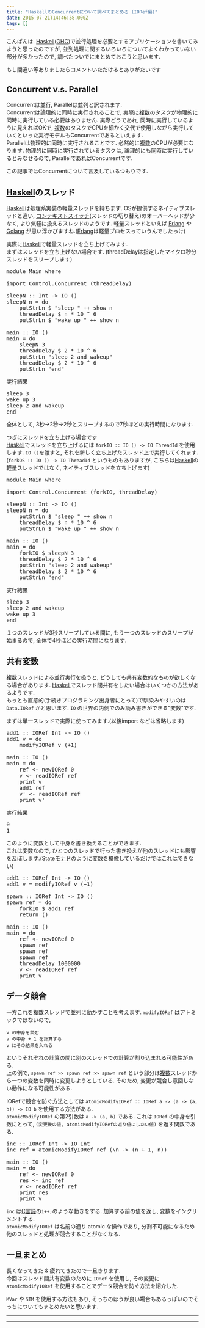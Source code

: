 ```yaml
---
title: "HaskellのConcurrentについて調べてまとめる (IORef編)"
date: 2015-07-21T14:46:58.000Z
tags: []
---
```

<p>こんばんは. <a class="keyword" href="http://d.hatena.ne.jp/keyword/Haskell">Haskell</a>(<a class="keyword" href="http://d.hatena.ne.jp/keyword/GHC">GHC</a>)で並行処理を必要とするアプリケーションを書いてみようと思ったのですが, 並列処理に関するいろいろについてよくわかっていない部分が多かったので, 調べたついでにまとめておこうと思います.</p>

<p>もし間違い等ありましたらコメントいただけるとありがたいです</p>

<h2>Concurrent v.s. Parallel</h2>

<p>Concurrentは並行, Parallelは並列と訳されます.<br/>
Concurrentは論理的に同時に実行されることで, 実際に<a class="keyword" href="http://d.hatena.ne.jp/keyword/%CA%A3%BF%F4">複数</a>のタスクが物理的に同時に実行している必要はありません. 実際どうであれ, 同時に実行しているように見えればOKで, <a class="keyword" href="http://d.hatena.ne.jp/keyword/%CA%A3%BF%F4">複数</a>のタスクでCPUを細かく交代で使用しながら実行していくといった実行モデルもConcurrentであるといえます.<br/>
Parallelは物理的に同時に実行されることです. 必然的に<a class="keyword" href="http://d.hatena.ne.jp/keyword/%CA%A3%BF%F4">複数</a>のCPUが必要になります. 物理的に同時に実行されているタスクは, 論理的にも同時に実行しているとみなせるので, ParallelであればConcurrentです.</p>

<p>この記事ではConcurrentについて言及しているつもりです.</p>

<h2><a class="keyword" href="http://d.hatena.ne.jp/keyword/Haskell">Haskell</a>のスレッド</h2>

<p><a class="keyword" href="http://d.hatena.ne.jp/keyword/Haskell">Haskell</a>は処理系実装の軽量スレッドを持ちます. OSが提供するネイティブスレッドと違い, <a class="keyword" href="http://d.hatena.ne.jp/keyword/%A5%B3%A5%F3%A5%C6%A5%AD%A5%B9%A5%C8%A5%B9%A5%A4%A5%C3%A5%C1">コンテキストスイッチ</a>(スレッドの切り替え)のオーバーヘッドが少なく, より気軽に扱えるスレッドのようです. 軽量スレッドといえば <a class="keyword" href="http://d.hatena.ne.jp/keyword/Erlang">Erlang</a> や <a class="keyword" href="http://d.hatena.ne.jp/keyword/Golang">Golang</a> が思い浮かびますね.(<a class="keyword" href="http://d.hatena.ne.jp/keyword/Erlang">Erlang</a>は軽量プロセスっていうんでしたっけ)</p>

<p>実際に<a class="keyword" href="http://d.hatena.ne.jp/keyword/Haskell">Haskell</a>で軽量スレッドを立ち上げてみます.  <br/>
まずはスレッドを立ち上げない場合です. (threadDelayは指定したマイクロ秒分スレッドをスリープします)</p>

<pre class="code" data-lang="" data-unlink>module Main where

import Control.Concurrent (threadDelay)

sleepN :: Int -&gt; IO ()
sleepN n = do
    putStrLn $ &#34;sleep &#34; ++ show n
    threadDelay $ n * 10 ^ 6
    putStrLn $ &#34;wake up &#34; ++ show n

main :: IO ()
main = do
    sleepN 3
    threadDelay $ 2 * 10 ^ 6
    putStrLn &#34;sleep 2 and wakeup&#34;
    threadDelay $ 2 * 10 ^ 6
    putStrLn &#34;end&#34;</pre>


<p>実行結果</p>

<pre class="code" data-lang="" data-unlink>sleep 3
wake up 3
sleep 2 and wakeup
end</pre>


<p>全体として, 3秒->2秒->2秒とスリープするので7秒ほどの実行時間になります.</p>

<p>つぎにスレッドを立ち上げる場合です<br/>
<a class="keyword" href="http://d.hatena.ne.jp/keyword/Haskell">Haskell</a>でスレッドを立ち上げるには <code>forkIO :: IO () -&gt; IO ThreadId</code> を使用します. <code>IO ()</code>を渡すと, それを新しく立ち上げたスレッド上で実行してくれます.<br/>
(<code>forkOS :: IO () -&gt; IO ThreadId</code> というものもありますが, こちらは<a class="keyword" href="http://d.hatena.ne.jp/keyword/Haskell">Haskell</a>の軽量スレッドではなく, ネイティブスレッドを立ち上げます)</p>

<pre class="code" data-lang="" data-unlink>module Main where

import Control.Concurrent (forkIO, threadDelay)

sleepN :: Int -&gt; IO ()
sleepN n = do
    putStrLn $ &#34;sleep &#34; ++ show n
    threadDelay $ n * 10 ^ 6
    putStrLn $ &#34;wake up &#34; ++ show n

main :: IO ()
main = do
    forkIO $ sleepN 3
    threadDelay $ 2 * 10 ^ 6
    putStrLn &#34;sleep 2 and wakeup&#34;
    threadDelay $ 2 * 10 ^ 6
    putStrLn &#34;end&#34;</pre>


<p>実行結果</p>

<pre class="code" data-lang="" data-unlink>sleep 3
sleep 2 and wakeup
wake up 3
end</pre>


<p>１つのスレッドが3秒スリープしている間に, もう一つのスレッドのスリープが始まるので, 全体で4秒ほどの実行時間になります.</p>

<h2>共有変数</h2>

<p><a class="keyword" href="http://d.hatena.ne.jp/keyword/%CA%A3%BF%F4">複数</a>スレッドによる並行実行を扱うと, どうしても共有変数的なものが欲しくなる場合があります. <a class="keyword" href="http://d.hatena.ne.jp/keyword/Haskell">Haskell</a>でスレッド間共有をしたい場合はいくつかの方法があるようです.<br/>
もっとも直感的(手続きプログラミング出身者にとって)で馴染みやすいのは <code>Data.IORef</code> かと思います. <code>IO</code> の世界の内側でのみ読み書きができる"変数"です.</p>

<p>まずは単一スレッドで実際に使ってみます.(以後import などは省略します)</p>

<pre class="code" data-lang="" data-unlink>add1 :: IORef Int -&gt; IO ()
add1 v = do
    modifyIORef v (+1)

main :: IO ()
main = do
    ref &lt;- newIORef 0
    v &lt;- readIORef ref
    print v
    add1 ref
    v&#39; &lt;- readIORef ref
    print v&#39;</pre>


<p>実行結果</p>

<pre class="code" data-lang="" data-unlink>0
1</pre>


<p>このように変数として中身を書き換えることができます.<br/>
これは変数なので, ひとつのスレッドで行った書き換えが他のスレッドにも影響を及ぼします.(State<a class="keyword" href="http://d.hatena.ne.jp/keyword/%A5%E2%A5%CA%A5%C9">モナド</a>のように変数を模倣しているだけではこれはできない)</p>

<pre class="code" data-lang="" data-unlink>add1 :: IORef Int -&gt; IO ()
add1 v = modifyIORef v (+1)

spawn :: IORef Int -&gt; IO ()
spawn ref = do
    forkIO $ add1 ref
    return ()

main :: IO ()
main = do
    ref &lt;- newIORef 0
    spawn ref
    spawn ref
    spawn ref
    threadDelay 1000000
    v &lt;- readIORef ref
    print v</pre>


<h2>データ競合</h2>

<p>一方これを<a class="keyword" href="http://d.hatena.ne.jp/keyword/%CA%A3%BF%F4">複数</a>スレッドで並列に動かすことを考えます. <code>modifyIORef</code> はアトミックではないので,</p>

<pre><code>v の中身を読む
v の中身 + 1 を計算する
v にその結果を入れる
</code></pre>

<p>というそれぞれの計算の間に別のスレッドでの計算が割り込まれる可能性がある.<br/>
上の例で, <code>spawn ref &gt;&gt; spawn ref &gt;&gt; spawn ref</code> という部分は<a class="keyword" href="http://d.hatena.ne.jp/keyword/%CA%A3%BF%F4">複数</a>スレッドから一つの変数を同時に変更しようとしている. そのため, 変更が競合し意図しない動作になる可能性がある.</p>

<p>IORefで競合を防ぐ方法としては <code>atomicModifyIORef :: IORef a -&gt; (a -&gt; (a, b)) -&gt; IO b</code> を使用する方法がある.<br/>
<code>atomicModifyIORef</code> の第2引数は <code>a -&gt; (a, b)</code> である. これは <code>IORef</code> の中身を引数にとって, <code>(変更後の値, atomicModifyIORefの返り値にしたい値)</code> を返す関数である.</p>

<pre class="code" data-lang="" data-unlink>inc :: IORef Int -&gt; IO Int
inc ref = atomicModifyIORef ref (\n -&gt; (n + 1, n))

main :: IO ()
main = do
    ref &lt;- newIORef 0
    res &lt;- inc ref
    v &lt;- readIORef ref
    print res
    print v</pre>


<p><code>inc</code> は<a class="keyword" href="http://d.hatena.ne.jp/keyword/C%B8%C0%B8%EC">C言語</a>の<code>i++;</code>のような動きをする. 加算する前の値を返し, 変数をインクリメントする.<br/>
<code>atomicModifyIORef</code> は名前の通り atomic な操作であり, 分割不可能になるため他のスレッドと処理が競合することがなくなる.</p>

<h2>一旦まとめ</h2>

<p>長くなってきた &amp; 疲れてきたので一旦きります.<br/>
今回はスレッド間共有変数のために <code>IORef</code> を使用し, その変更に <code>atomicModifyIORef</code> を使用することでデータ競合を防ぐ方法を紹介した.</p>

<p><code>MVar</code> や <code>STM</code> を使用する方法もあり, そっちのほうが良い場合もあるっぽいのでそっちについてもまとめたいと思います.</p>

-----
--------